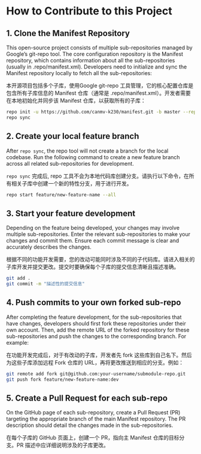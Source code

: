 # How to Contribute to this Project

## 1. Clone the Manifest Repository

This open-source project consists of multiple sub-repositories managed by Google’s git-repo tool. The core configuration repository is the Manifest repository, which contains information about all the sub-repositories (usually in .repo/manifest.xml). Developers need to initialize and sync the Manifest repository locally to fetch all the sub-repositories:  

本开源项目包括多个子库，使用Google git-repo 工具管理，它的核心配置仓库是包含所有子库信息的 Manifest 仓库（通常是 .repo/manifest.xml）。开发者需要在本地初始化并同步该 Manifest 仓库，以获取所有的子库：

```bash
repo init -u https://github.com/canmv-k230/manifest.git -b master --repo-url=https://github.com/canmv-k230/git-repo.git
repo sync
```

## 2. Create your local feature branch

After `repo sync`, the repo tool will not create a branch for the local codebase. Run the following command to create a new feature branch across all related sub-repositories for development.

`repo sync` 完成后, repo 工具不会为本地代码库创建分支。请执行以下命令，在所有相关子库中创建一个新的特性分支，用于进行开发。

```bash
repo start feature/new-feature-name --all
```

## 3. Start your feature development

Depending on the feature being developed, your changes may involve multiple sub-repositories. Enter the relevant sub-repositories to make your changes and commit them. Ensure each commit message is clear and accurately describes the changes.

根据不同的功能开发需要，您的改动可能同时涉及不同的子代码库。请进入相关的子库开发并提交更改。提交时要确保每个子库的提交信息清晰且描述准确。


```bash
git add .
git commit -m "描述性的提交信息"
```

## 4. Push commits to your own forked sub-repo

After completing the feature development, for the sub-repositories that have changes, developers should first fork these repositories under their own account. Then, add the remote URL of the forked repository for these sub-repositories and push the changes to the corresponding branch. For example:

在功能开发完成后，对于有改动的子库，开发者先 fork 这些库到自己名下。然后为这些子库添加远程 Fork 仓库的 URL，再将更改推送到相应的分支。例如：

```bash
git remote add fork git@github.com:your-username/submodule-repo.git
git push fork feature/new-feature-name:dev
```

## 5.  Create a Pull Request for each sub-repo

On the GitHub page of each sub-repository, create a Pull Request (PR) targeting the appropriate branch of the main Manifest repository. The PR description should detail the changes made in the sub-repositories.

在每个子库的 GitHub 页面上，创建一个 PR，指向主 Manifest 仓库的目标分支。PR 描述中应详细说明涉及的子库更改。

